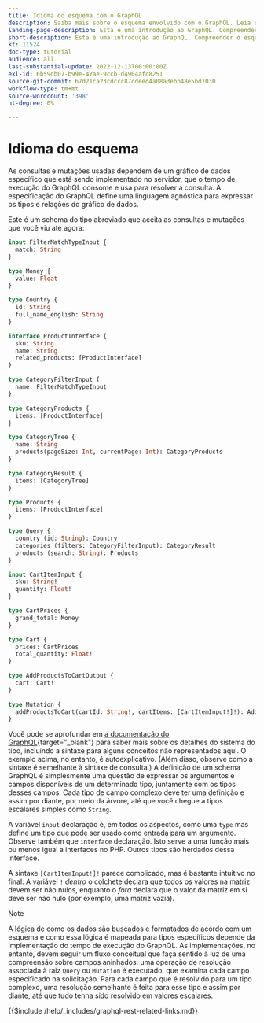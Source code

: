 ```yaml
---
title: Idioma do esquema com o GraphQL
description: Saiba mais sobre o esquema envolvido com o GraphQL. Leia uma descrição do esquema, juntamente com alguns padrões interessantes e maneiras de ler o esquema.
landing-page-description: Esta é uma introdução ao GraphQL. Compreender o esquema e como interpretar alguns dos elementos
short-description: Esta é uma introdução ao GraphQL. Compreender o esquema e como interpretar alguns dos elementos
kt: 11524
doc-type: tutorial
audience: all
last-substantial-update: 2022-12-13T00:00:00Z
exl-id: 6b59db07-b99e-47ae-9ccb-d4904afc8251
source-git-commit: 67d21ca23cdccc87cdeed4a08a3ebb48e5bd1030
workflow-type: tm+mt
source-wordcount: '398'
ht-degree: 0%

---
```


# Idioma do esquema

As consultas e mutações usadas dependem de um gráfico de dados específico que está sendo implementado no servidor, que o tempo de execução do GraphQL consome e usa para resolver a consulta. A especificação do GraphQL define uma linguagem agnóstica para expressar os tipos e relações do gráfico de dados.

Este é um schema do tipo abreviado que aceita as consultas e mutações que você viu até agora:

```graphql
input FilterMatchTypeInput {
  match: String
}

type Money {
  value: Float
}

type Country {
  id: String
  full_name_english: String
}

interface ProductInterface {
  sku: String
  name: String
  related_products: [ProductInterface]
}

type CategoryFilterInput {
  name: FilterMatchTypeInput
}

type CategoryProducts {
  items: [ProductInterface]
}

type CategoryTree {
  name: String
  products(pageSize: Int, currentPage: Int): CategoryProducts
}

type CategoryResult {
  items: [CategoryTree]
}

type Products {
  items: [ProductInterface]
}

type Query {
  country (id: String): Country
  categories (filters: CategoryFilterInput): CategoryResult
  products (search: String): Products
}

input CartItemInput {
  sku: String!
  quantity: Float!
}

type CartPrices {
  grand_total: Money
}

type Cart {
  prices: CartPrices
  total_quantity: Float!
}

type AddProductsToCartOutput {
  cart: Cart!
}

type Mutation {
  addProductsToCart(cartId: String!, cartItems: [CartItemInput!]!): AddProductsToCartOutput
}
```

Você pode se aprofundar em [a documentação do GraphQL](https://graphql.org/learn/schema/){target="_blank"} para saber mais sobre os detalhes do sistema do tipo, incluindo a sintaxe para alguns conceitos não representados aqui. O exemplo acima, no entanto, é autoexplicativo. (Além disso, observe como a sintaxe é semelhante à sintaxe de consulta.) A definição de um schema GraphQL é simplesmente uma questão de expressar os argumentos e campos disponíveis de um determinado tipo, juntamente com os tipos desses campos. Cada tipo de campo complexo deve ter uma definição e assim por diante, por meio da árvore, até que você chegue a tipos escalares simples como `String`.

A variável `input` declaração é, em todos os aspectos, como uma `type` mas define um tipo que pode ser usado como entrada para um argumento. Observe também que `interface` declaração. Isto serve a uma função mais ou menos igual a interfaces no PHP. Outros tipos são herdados dessa interface.

A sintaxe `[CartItemInput!]!` parece complicado, mas é bastante intuitivo no final. A variável `!` _dentro_ o colchete declara que todos os valores na matriz devem ser não nulos, enquanto o _fora_ declara que o valor da matriz em si deve ser não nulo (por exemplo, uma matriz vazia).

>[!NOTE]
>
>A lógica de como os dados são buscados e formatados de acordo com um esquema e como essa lógica é mapeada para tipos específicos depende da implementação do tempo de execução do GraphQL. As implementações, no entanto, devem seguir um fluxo conceitual que faça sentido à luz de uma compreensão sobre campos aninhados: uma operação de resolução associada à raiz `Query` ou `Mutation` é executado, que examina cada campo especificado na solicitação. Para cada campo que é resolvido para um tipo complexo, uma resolução semelhante é feita para esse tipo e assim por diante, até que tudo tenha sido resolvido em valores escalares.

{{$include /help/_includes/graphql-rest-related-links.md}}

